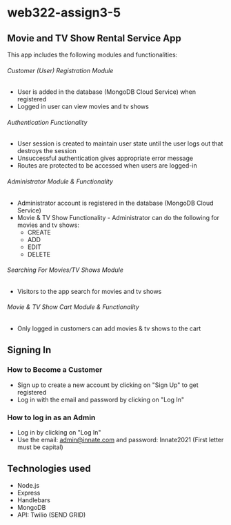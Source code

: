 # web322-assign3-5

## Movie and TV Show Rental Service App

This app includes the following modules and functionalities:
###### Customer (User) Registration Module 
- User is added in the database (MongoDB Cloud Service) when registered
- Logged in user can view movies and tv shows

######  Authentication Functionality
- User session is created to maintain user state until the user logs out that destroys the session
- Unsuccessful authentication gives appropriate error message
- Routes are protected to be accessed when users are logged-in

###### Administrator Module & Functionality
- Administrator account is registered in the database (MongoDB Cloud Service)
- Movie & TV Show Functionality - Administrator can do the following for movies and tv shows: 
  - CREATE
  - ADD
  - EDIT
  - DELETE
  
###### Searching For Movies/TV Shows Module
- Visitors to the app search for movies and tv shows

###### Movie & TV Show Cart Module & Functionality
- Only logged in customers can add movies & tv shows to the cart

## Signing In
### How to Become a Customer
- Sign up to create a new account by clicking on "Sign Up" to get registered
- Log in with the email and password by clicking on "Log In"

### How to log in as an Admin
- Log in by clicking on "Log In" 
- Use the email: admin@innate.com and password: Innate2021 (First letter must be capital) 

## Technologies used
- Node.js
- Express
- Handlebars
- MongoDB
- API: Twilio (SEND GRID)

